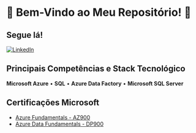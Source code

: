 # 🌟 Bem-Vindo ao Meu Repositório! 🌟

## Segue lá!
<a href="https://www.linkedin.com/in/guilhermedecastroberti/">
  <img alt="LinkedIn" src="https://img.shields.io/badge/linkedin%20-%230077B5.svg?&style=for-the-badge&logo=linkedin&logoColor=white"/>
</a>

## Principais Competências e Stack Tecnológico

**Microsoft Azure** • **SQL** • **Azure Data Factory** • **Microsoft SQL Server**


## Certificações Microsoft

- [Azure Fundamentals - AZ900](https://learn.microsoft.com/api/credentials/share/pt-br/GuilhermeBerti-8069/83C23B8DD4FEB8B4?sharingId=58402B125345453D)
- [Azure Data Fundamentals - DP900](https://learn.microsoft.com/api/credentials/share/pt-br/GuilhermeBerti-8069/2D74AEB186B358A?sharingId=58402B125345453D )
